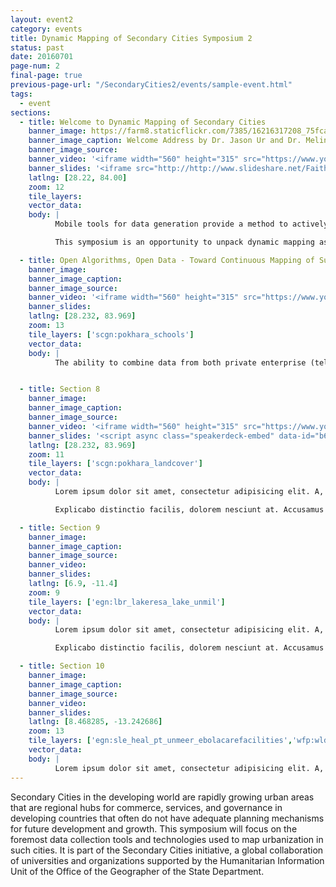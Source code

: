 ```yaml
---
layout: event2
category: events
title: Dynamic Mapping of Secondary Cities Symposium 2
status: past
date: 20160701
page-num: 2
final-page: true
previous-page-url: "/SecondaryCities2/events/sample-event.html"
tags:
  - event
sections:
  - title: Welcome to Dynamic Mapping of Secondary Cities
    banner_image: https://farm8.staticflickr.com/7385/16216317208_75fca9f8db.jpg
    banner_image_caption: Welcome Address by Dr. Jason Ur and Dr. Melinda Laituri
    banner_image_source: 
    banner_video: '<iframe width="560" height="315" src="https://www.youtube.com/watch?v=X8BxcZ9Cp7Q" frameborder="0" allowfullscreen></iframe>'
    banner_slides: '<iframe src="http://http://www.slideshare.net/FaithSternliebPhD/dynamic-mapping-an-introduction-to-tools-technologies" width="615px" height="470px" frameborder="0" marginwidth="0" marginheight="0" scrolling="no" style="border:none;" allowfullscreen webkitallowfullscreen mozallowfullscreen></iframe>'
    latlng: [28.22, 84.00]
    zoom: 12
    tile_layers:
    vector_data:
    body: |
          Mobile tools for data generation provide a method to actively engage in data collection for different stakeholders. Intersecting these tools with web-based maps and geographic information systems are the basis for dynamic mapping – one where the map is interactive and where the data lends itself to analysis for generating new information. Within the current milieu, maps are dynamic on a number of levels: scale (ability to zoom); turning on and off data layers; creating map animations. Maps are also dynamic with respect to what and how data are collected, who participates in the collection process, and who analyzes the data and uses it.

          This symposium is an opportunity to unpack dynamic mapping as it applies to the suite of tools under examination here. The symposium will also lay the groundwork for a network of users to identify intersections and discuss lessons learned on how improvements can be made from data development to stakeholder involvement in the context of secondary cities. Secondary cities are non-primary cities that often serve as regional hubs for commerce, services, and governance, with populations that can range from 100,000 to 5 million. They are generally experiencing rapid urbanization and are often the fastest growing areas in developing countries, experiencing unplanned growth and development with limited geospatial data.

  - title: Open Algorithms, Open Data - Toward Continuous Mapping of Sustainable Development
    banner_image: 
    banner_image_caption:
    banner_image_source:
    banner_video: '<iframe width="560" height="315" src="https://www.youtube.com/watch?v=Rn7VdlWJjN8" frameborder="0" allowfullscreen></iframe>'
    banner_slides:
    latlng: [28.232, 83.969]
    zoom: 13
    tile_layers: ['scgn:pokhara_schools']
    vector_data:
    body: |
          The ability to combine data from both private enterprise (telcos, banks, etc) and government allows continuous mapping of variables relevant to good government and sustainable development. The key is a framework that protects individual privacy and private interests.


  - title: Section 8
    banner_image:
    banner_image_caption:
    banner_image_source:
    banner_video: '<iframe width="560" height="315" src="https://www.youtube.com/embed/WTEio_8jBhM" frameborder="0" allowfullscreen></iframe>'
    banner_slides: '<script async class="speakerdeck-embed" data-id="b618f3cafb4c449686a06f2b7c527c74" data-ratio="1.29456384323641" src="//speakerdeck.com/assets/embed.js"></script>'
    latlng: [28.232, 83.969]
    zoom: 11
    tile_layers: ['scgn:pokhara_landcover']
    vector_data:
    body: |
          Lorem ipsum dolor sit amet, consectetur adipisicing elit. A, dolorem impedit rem nulla omnis voluptatum porro possimus, fuga eos necessitatibus excepturi veniam. Natus et ex harum amet ad exercitationem voluptate necessitatibus quam, non odit nobis asperiores tenetur tempora ipsam neque aperiam ipsa culpa repellendus dolorum expedita maiores ut vitae.

          Explicabo distinctio facilis, dolorem nesciunt at. Accusamus eveniet quam fugit, laborum sed sapiente? In iure laborum harum aspernatur saepe itaque, ratione amet, id ipsa facere fugit quaerat quis earum dolorem quas! Reiciendis voluptates nobis itaque ad fuga quidem harum facere quasi exercitationem, repellendus delectus aperiam eveniet at tenetur soluta perspiciatis natus placeat cum aut, quibusdam, doloribus totam dignissimos? Dolorem ullam veniam rerum iste facilis facere perferendis harum! Quisquam possimus voluptate, officiis sed harum sint quasi magni animi voluptates, soluta atque quos!

  - title: Section 9
    banner_image:
    banner_image_caption:
    banner_image_source:
    banner_video:
    banner_slides:
    latlng: [6.9, -11.4]
    zoom: 9
    tile_layers: ['egn:lbr_lakeresa_lake_unmil']
    vector_data:
    body: |
          Lorem ipsum dolor sit amet, consectetur adipisicing elit. A, dolorem impedit rem nulla omnis voluptatum porro possimus, fuga eos necessitatibus excepturi veniam. Natus et ex harum amet ad exercitationem voluptate necessitatibus quam, non odit nobis asperiores tenetur tempora ipsam neque aperiam ipsa culpa repellendus dolorum expedita maiores ut vitae.

          Explicabo distinctio facilis, dolorem nesciunt at. Accusamus eveniet quam fugit, laborum sed sapiente? In iure laborum harum aspernatur saepe itaque, ratione amet, id ipsa facere fugit quaerat quis earum dolorem quas! Reiciendis voluptates nobis itaque ad fuga quidem harum facere quasi exercitationem, repellendus delectus aperiam eveniet at tenetur soluta perspiciatis natus placeat cum aut, quibusdam, doloribus totam dignissimos? Dolorem ullam veniam rerum iste facilis facere perferendis harum! Quisquam possimus voluptate, officiis sed harum sint quasi magni animi voluptates, soluta atque quos!

  - title: Section 10
    banner_image:
    banner_image_caption:
    banner_image_source:
    banner_video:
    banner_slides:
    latlng: [8.468285, -13.242686]
    zoom: 13
    tile_layers: ['egn:sle_heal_pt_unmeer_ebolacarefacilities','wfp:wld_trs_unhasroutes_wfp','wfp:wld_trs_ports_wfp','wfp:wld_poi_warehouses_wfp']
    vector_data:
    body: |
          Lorem ipsum dolor sit amet, consectetur adipisicing elit. A, dolorem impedit rem nulla omnis voluptatum porro possimus, fuga eos necessitatibus excepturi veniam. Natus et ex harum amet ad exercitationem voluptate necessitatibus quam, non odit nobis asperiores tenetur tempora ipsam neque aperiam ipsa culpa repellendus dolorum expedita maiores ut vitae.
---
```


Secondary Cities in the developing world are rapidly growing urban areas that are regional hubs for commerce, services, and governance in developing countries that often do not have adequate planning mechanisms for future development and growth. This symposium will focus on the foremost data collection tools and technologies used to map urbanization in such cities. It is part of the Secondary Cities initiative, a global collaboration of universities and organizations supported by the Humanitarian Information Unit of the Office of the Geographer of the State Department.

